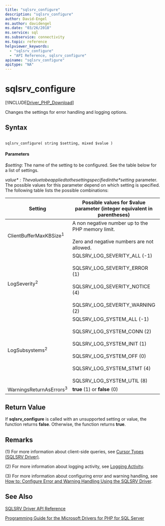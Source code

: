```yaml
---
title: "sqlsrv_configure"
description: "sqlsrv_configure"
author: David-Engel
ms.author: davidengel
ms.date: "03/26/2018"
ms.service: sql
ms.subservice: connectivity
ms.topic: reference
helpviewer_keywords:
  - "sqlsrv_configure"
  - "API Reference, sqlsrv_configure"
apiname: "sqlsrv_configure"
apitype: "NA"
---
```

# sqlsrv_configure
[!INCLUDE[Driver_PHP_Download](../../includes/driver_php_download.md)]

Changes the settings for error handling and logging options.  
  
## Syntax  
  
```  
  
sqlsrv_configure( string $setting, mixed $value )  
```  
  
#### Parameters  
*$setting*: The name of the setting to be configured. See the table below for a list of settings.  
  
*$value*: The value to be applied to the setting specified in the *$setting* parameter. The possible values for this parameter depend on which setting is specified. The following table lists the possible combinations:  
  
|Setting|Possible values for $value parameter (integer equivalent in parentheses)|Default value|  
|-----------|------------------------------------------------------------------------------|-----------------|  
|ClientBufferMaxKBSize<sup>1</sup>|A non negative number up to the PHP memory limit.<br /><br />Zero and negative numbers are not allowed.|10240 KB|  
|LogSeverity<sup>2</sup>|SQLSRV_LOG_SEVERITY_ALL (-1)<br /><br />SQLSRV_LOG_SEVERITY_ERROR (1)<br /><br />SQLSRV_LOG_SEVERITY_NOTICE (4)<br /><br />SQLSRV_LOG_SEVERITY_WARNING (2)|SQLSRV_LOG_SEVERITY_ERROR (1)|  
|LogSubsystems<sup>2</sup>|SQLSRV_LOG_SYSTEM_ALL (-1)<br /><br />SQLSRV_LOG_SYSTEM_CONN (2)<br /><br />SQLSRV_LOG_SYSTEM_INIT (1)<br /><br />SQLSRV_LOG_SYSTEM_OFF (0)<br /><br />SQLSRV_LOG_SYSTEM_STMT (4)<br /><br />SQLSRV_LOG_SYSTEM_UTIL (8)|SQLSRV_LOG_SYSTEM_OFF (0)|  
|WarningsReturnAsErrors<sup>3</sup>|**true** (1) or **false** (0)|**true** (1)|  
  
## Return Value  
If **sqlsrv_configure** is called with an unsupported setting or value, the function returns **false**. Otherwise, the function returns **true**.  
  
## Remarks  
(1) For more information about client-side queries, see [Cursor Types &#40;SQLSRV Driver&#41;](../../connect/php/cursor-types-sqlsrv-driver.md).  
  
(2) For more information about logging activity, see [Logging Activity](../../connect/php/logging-activity.md).  
  
(3) For more information about configuring error and warning handling, see [How to: Configure Error and Warning Handling Using the SQLSRV Driver](../../connect/php/how-to-configure-error-and-warning-handling-using-the-sqlsrv-driver.md).  
  
## See Also  
[SQLSRV Driver API Reference](../../connect/php/sqlsrv-driver-api-reference.md)

[Programming Guide for the Microsoft Drivers for PHP for SQL Server](../../connect/php/programming-guide-for-php-sql-driver.md) 
  
